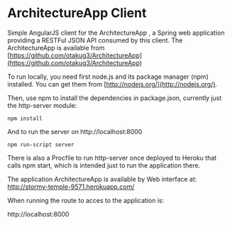 ArchitectureApp Client
============

Simple AngularJS client for the ArchitectureApp , a Spring web application providing a RESTFul JSON API consumed by this client. The ArchitectureApp is available from [https://github.com/otakug3/ArchitectureApp](https://github.com/otakug3/ArchitectureApp)

To run locally, you need first node.js and its package manager (npm) installed.  You can get them from [http://nodejs.org/](http://nodejs.org/).

Then, use npm to install the dependencies in package.json, currently just the http-server module:
```
npm install
```

And to run the server on http://localhost:8000
```
npm run-script server
```

There is also a Procfile to run http-server once deployed to Heroku that calls npm start, which is intended just to run the application there.


The application ArchitectureApp is available by Web interface at: http://stormy-temple-9571.herokuapp.com/

When running the route to acces to the application is: 

http://localhost:8000